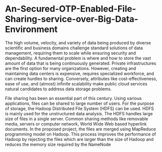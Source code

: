 # An-Secured-OTP-Enabled-File-Sharing-service-over-Big-Data-Environment
The high volume, velocity, and variety of data being produced by diverse scientific and
business domains challenge standard solutions of data management, requiring them to
scale while ensuring security and dependability. A fundamental problem is where and
how to store the vast amount of data that is being continuously generated. Private
infrastructures are the first option for many organizations. However, creating and
maintaining data centers is expensive, requires specialized workforce, and can create
hurdles to sharing. Conversely, attributes like cost-effectiveness, ease of use, and
(almost) infinite scalability make public cloud services natural candidates to address
data storage problems.


  File sharing has been an essential part of this century. Using various applications,
files can be shared to large number of users. For the purpose of storage, the Hadoop
Distributed File System (HDFS) can be used. HDFS is mainly used for the unstructured
data analysis. The HDFS handles large size of files in a single server. Common sharing
methods like removable media, servers or computer network, World Wide Web based
hyperlink documents. In the proposed project, the files are merged using MapReduce
programming model on Hadoop. This process improves the performance of Hadoop by
rejecting the files which are larger than the size of Hadoop and reduces the memory size
required by the NameNode
